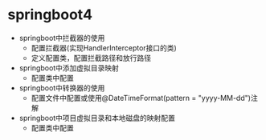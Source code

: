 # springboot4

* springboot中拦截器的使用
  * 配置拦截器(实现HandlerInterceptor接口的类)
  * 定义配置类，配置拦截路径和放行路径
* springboot中添加虚拟目录映射
  * 配置类中配置
* springboot中转换器的使用
  * 配置文件中配置或使用@DateTimeFormat(pattern = "yyyy-MM-dd")注解
* springboot中项目虚拟目录和本地磁盘的映射配置
  * 配置类中配置

  